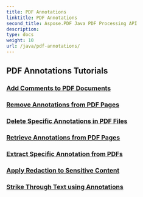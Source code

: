 ```yaml
---
title: PDF Annotations
linktitle: PDF Annotations
second_title: Aspose.PDF Java PDF Processing API
description: 
type: docs
weight: 10
url: /java/pdf-annotations/
---
```


## PDF Annotations Tutorials
### [Add Comments to PDF Documents](./add-comments-pdf-documents/)
### [Remove Annotations from PDF Pages](./remove-annotations-pdf-pages/)
### [Delete Specific Annotations in PDF Files](./delete-specific-annotations-pdf-files/)
### [Retrieve Annotations from PDF Pages](./retrieve-annotations-pdf-pages/)
### [Extract Specific Annotation from PDFs](./extract-specific-annotation-pdfs/)
### [Apply Redaction to Sensitive Content](./apply-redaction-sensitive-content/)
### [Strike Through Text using Annotations](./strike-through-text-using-annotations/)